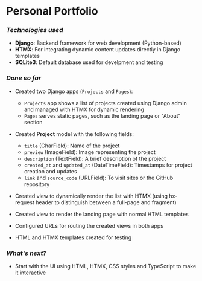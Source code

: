 # Personal Portfolio  

### *Technologies used*
- **Django**: Backend framework for web development (Python-based)
- **HTMX**: For integrating dynamic content updates directly in Django templates
- **SQLite3**: Default database used for develpment and testing

### *Done so far*
- Created two Django apps (`Projects` and `Pages`):
  - `Projects` app shows a list of projects created using Django admin and managed with HTMX for dynamic rendering
  - `Pages` serves static pages, such as the landing page or "About" section
    
- Created **Project** model with the following fields:
  - `title` (CharField): Name of the project
  - `preview` (ImageField): Image representing the project
  - `description` (TextField): A brief description of the project
  - `created_at` and `updated_at` (DateTimeField): Timestamps for project creation and updates
  - `link` and `source_code` (URLField): To visit sites or the GitHub repository

- Created view to dynamically render the list with HTMX (using hx-request header to distinguish between a full-page and fragment)
- Created view to render the landing page with normal HTML templates
- Configured URLs for routing the created views in both apps
- HTML and HTMX templates created for testing

### *What's next?*
- Start with the UI using HTML, HTMX, CSS styles and TypeScript to make it interactive
  
